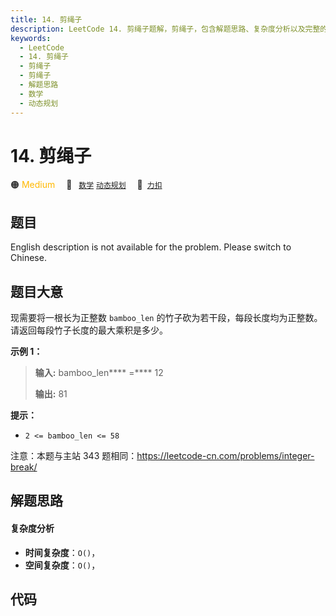 ```yaml
---
title: 14. 剪绳子
description: LeetCode 14. 剪绳子题解，剪绳子，包含解题思路、复杂度分析以及完整的 JavaScript 代码实现。
keywords:
  - LeetCode
  - 14. 剪绳子
  - 剪绳子
  - 剪绳子
  - 解题思路
  - 数学
  - 动态规划
---
```


# 14. 剪绳子

🟠 <font color=#ffb800>Medium</font>&emsp; 🔖&ensp; [`数学`](/tag/math.md) [`动态规划`](/tag/dynamic-programming.md)&emsp; 🔗&ensp;[`力扣`](https://leetcode.cn/problems/jian-sheng-zi-lcof)

## 题目

English description is not available for the problem. Please switch to
Chinese.


## 题目大意

现需要将一根长为正整数 `bamboo_len` 的竹子砍为若干段，每段长度均为正整数。请返回每段竹子长度的最大乘积是多少。



**示例 1：**

> 
> 
> 
> 
> 
> **输入:** bamboo_len**** =**** 12
> 
> **输出:** 81
> 
> 

**提示：**

  * `2 <= bamboo_len <= 58`

注意：本题与主站 343 题相同：<https://leetcode-cn.com/problems/integer-break/>


## 解题思路

#### 复杂度分析

- **时间复杂度**：`O()`，
- **空间复杂度**：`O()`，

## 代码

```javascript

```